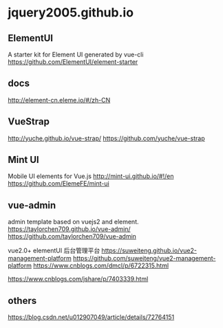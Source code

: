 # jquery2005.github.io

## ElementUI
A starter kit for Element UI generated by vue-cli
https://github.com/ElementUI/element-starter

## docs
http://element-cn.eleme.io/#/zh-CN

## VueStrap
http://yuche.github.io/vue-strap/
https://github.com/yuche/vue-strap

## Mint UI
Mobile UI elements for Vue.js http://mint-ui.github.io/#!/en
https://github.com/ElemeFE/mint-ui

## vue-admin
admin template based on vuejs2 and element. https://taylorchen709.github.io/vue-admin/
https://github.com/taylorchen709/vue-admin

vue2.0+ elementUI 后台管理平台 https://suweiteng.github.io/vue2-management-platform
https://github.com/suweiteng/vue2-management-platform
https://www.cnblogs.com/dmcl/p/6722315.html

https://www.cnblogs.com/jshare/p/7403339.html

## others
https://blog.csdn.net/u012907049/article/details/72764151
